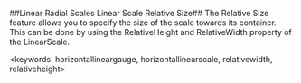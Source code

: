 ##Linear Radial Scales Linear Scale Relative Size##
The Relative Size feature allows you to specify the size of the scale towards its container. This can be done by using the RelativeHeight and RelativeWidth property of the LinearScale. 

<keywords: horizontallineargauge, horizontallinearscale, relativewidth, relativeheight>